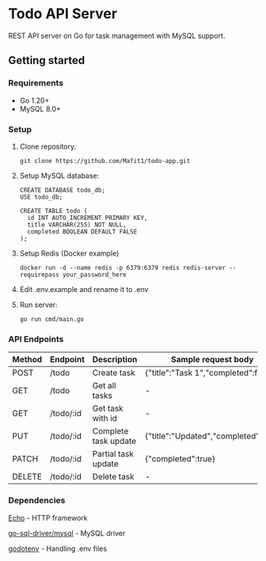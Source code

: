 # Todo API Server

REST API server on Go for task management with MySQL support.

## Getting started

### Requirements
- Go 1.20+
- MySQL 8.0+

### Setup
1. Clone repository:
   ```
   git clone https://github.com/Mafit1/todo-app.git
   ```
   
2. Setup MySQL database:
   ```
   CREATE DATABASE todo_db;
   USE todo_db;

   CREATE TABLE todo (
     id INT AUTO_INCREMENT PRIMARY KEY,
     title VARCHAR(255) NOT NULL,
     completed BOOLEAN DEFAULT FALSE
   );
   ```
   
3. Setup Redis (Docker example)
   ```
   docker run -d --name redis -p 6379:6379 redis redis-server --requirepass your_password_here
   ```

4. Edit .env.example and rename it to .env

5. Run server:
   ```
   go run cmd/main.go
   ```

### API Endpoints

| Method | Endpoint | Description | Sample request body |
| ------ | -------- | ----------- | ------------------- |
| POST   | /todo   | Create task | {"title":"Task 1","completed":false} |
| GET   | /todo   | Get all tasks | - |
| GET   | /todo/:id   | Get task with id | - |
| PUT   | /todo/:id   | Complete task update | {"title":"Updated","completed":true} |
| PATCH   | /todo/:id   | Partial task update | {"completed":true} |
| DELETE   | /todo/:id   | Delete task | - |

### Dependencies
[Echo](https://echo.labstack.com/) - HTTP framework

[go-sql-driver/mysql](https://github.com/go-sql-driver/mysql) - MySQL driver

[godotenv](https://github.com/joho/godotenv) - Handling .env files
